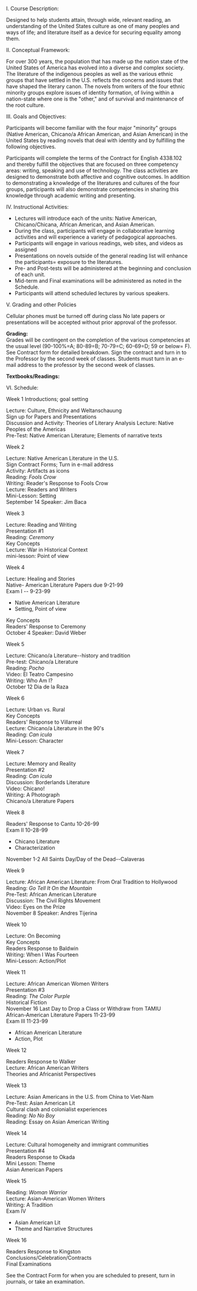 I. Course Description:

Designed to help students attain, through wide, relevant reading, an
understanding of the United States culture as one of many peoples and ways of
life; and literature itself as a device for securing equality among them.

II. Conceptual Framework:

For over 300 years, the population that has made up the nation state of the
United States of America has evolved into a diverse and complex society. The
literature of the indigenous peoples as well as the various ethnic groups that
have settled in the U.S. reflects the concerns and issues that have shaped the
literary canon. The novels from writers of the four ethnic minority groups
explore issues of identity formation, of living within a nation-state where
one is the "other," and of survival and maintenance of the root culture.

III. Goals and Objectives:

Participants will become familiar with the four major "minority" groups
(Native American, Chicano/a African American, and Asian American) in the
United States by reading novels that deal with identity and by fulfilling the
following objectives.

Participants will complete the terms of the Contract for English 4338.102 and
thereby fulfill the objectives that are focused on three competency areas:
writing, speaking and use of technology. The class activities are designed to
demonstrate both affective and cognitive outcomes. In addition to
demonstrating a knowledge of the literatures and cultures of the four groups,
participants will also demonstrate competencies in sharing this knowledge
through academic writing and presenting.

IV. Instructional Activities:

  * Lectures will introduce each of the units: Native American, Chicano/Chicana, African American, and Asian American. 
  * During the class, participants will engage in collaborative learning activities and will experience a variety of pedagogical approaches. 
  * Participants will engage in various readings, web sites, and videos as assigned
  * Presentations on novels outside of the general reading list will enhance the participants= exposure to the literatures.
  * Pre- and Post-tests will be administered at the beginning and conclusion of each unit.
  * Mid-term and Final examinations will be administered as noted in the Schedule.
  * Participants will attend scheduled lectures by various speakers.

V. Grading and other Policies

Cellular phones must be turned off during class No late papers or
presentations will be accepted without prior approval of the professor.

**Grading:**  
Grades will be contingent on the completion of the various competencies at the
usual level (90-100%=A; 80-89=B; 70-79=C; 60-69=D; 59 or below= F). See
Contract form for detailed breakdown. Sign the contract and turn in to the
Professor by the second week of classes. Students must turn in an e-mail
address to the professor by the second week of classes.

**Textbooks/Readings:**

VI. Schedule:

Week 1 Introductions; goal setting

Lecture: Culture, Ethnicity and Weltanschauung  
Sign up for Papers and Presentations  
Discussion and Activity: Theories of Literary Analysis Lecture: Native Peoples
of the Americas  
Pre-Test: Native American Literature; Elements of narrative texts

Week 2

Lecture: Native American Literature in the U.S.  
Sign Contract Forms; Turn in e-mail address  
Activity: Artifacts as icons  
Reading: _Fools Crow_  
Writing: Reader's Response to Fools Crow  
Lecture: Readers and Writers  
Mini-Lesson: Setting  
September 14 Speaker: Jim Baca

Week 3

Lecture: Reading and Writing  
Presentation #1  
Reading: _Ceremony_  
Key Concepts  
Lecture: War in Historical Context  
mini-lesson: Point of view

Week 4

Lecture: Healing and Stories  
Native- American Literature Papers due 9-21-99  
Exam I -- 9-23-99

  * Native American Literature 
  * Setting, Point of view

Key Concepts  
Readers' Response to Ceremony  
October 4 Speaker: David Weber

Week 5

Lecture: Chicano/a Literature--history and tradition  
Pre-test: Chicano/a Literature  
Reading: _Pocho_  
Video: El Teatro Campesino  
Writing: Who Am I?  
October 12 Dia de la Raza

Week 6

Lecture: Urban vs. Rural  
Key Concepts  
Readers' Response to Villarreal  
Lecture: Chicano/a Literature in the 90's  
Reading: _Can icula_  
Mini-Lesson: Character  

Week 7

Lecture: Memory and Reality  
Presentation #2  
Reading: _Can icula_  
Discussion: Borderlands Literature  
Video: Chicano!  
Writing: A Photograph  
Chicano/a Literature Papers

Week 8

Readers' Response to Cantu 10-26-99  
Exam II 10-28-99

  * Chicano Literature
  * Characterization

November 1-2 All Saints Day/Day of the Dead--Calaveras

Week 9

Lecture: African American Literature: From Oral Tradition to Hollywood  
Reading: _Go Tell It On the Mountain_  
Pre-Test: African American Literature  
Discussion: The Civil Rights Movement  
Video: Eyes on the Prize  
November 8 Speaker: Andres Tijerina

Week 10

Lecture: On Becoming  
Key Concepts  
Readers Response to Baldwin  
Writing: When I Was Fourteen  
Mini-Lesson: Action/Plot

Week 11

Lecture: African American Women Writers  
Presentation #3  
Reading: _The Color Purple_  
Historical Fiction  
November 16 Last Day to Drop a Class or Withdraw from TAMIU  
African-American Literature Papers 11-23-99  
Exam III 11-23-99

  * African American Literature
  * Action, Plot

Week 12

Readers Response to Walker  
Lecture: African American Writers  
Theories and Africanist Perspectives

Week 13

Lecture: Asian Americans in the U.S. from China to Viet-Nam  
Pre-Test: Asian American Lit  
Cultural clash and colonialist experiences  
Reading: _No No Boy_  
Reading: Essay on Asian American Writing

Week 14

Lecture: Cultural homogeneity and immigrant communities  
Presentation #4  
Readers Response to Okada  
Mini Lesson: Theme  
Asian American Papers

Week 15

Reading: _Woman Warrior_  
Lecture: Asian-American Women Writers  
Writing: A Tradition  
Exam IV

  * Asian American Lit
  * Theme and Narrative Structures

Week 16

Readers Response to Kingston  
Conclusions/Celebration/Contracts  
Final Examinations

See the Contract Form for when you are scheduled to present, turn in journals,
or take an examination.


